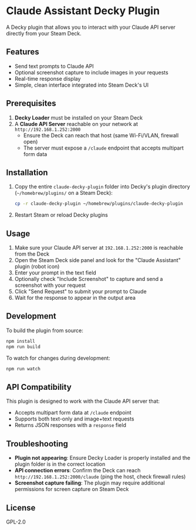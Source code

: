 # Claude Assistant Decky Plugin

A Decky plugin that allows you to interact with your Claude API server directly from your Steam Deck.

## Features

- Send text prompts to Claude API
- Optional screenshot capture to include images in your requests
- Real-time response display
- Simple, clean interface integrated into Steam Deck's UI

## Prerequisites

1. **Decky Loader** must be installed on your Steam Deck
2. A **Claude API Server** reachable on your network at `http://192.168.1.252:2000`
   - Ensure the Deck can reach that host (same Wi-Fi/VLAN, firewall open)
   - The server must expose a `/claude` endpoint that accepts multipart form data

## Installation

1. Copy the entire `claude-decky-plugin` folder into Decky's plugin directory (`~/homebrew/plugins/` on a Steam Deck):
   ```bash
   cp -r claude-decky-plugin ~/homebrew/plugins/claude-decky-plugin
   ```

2. Restart Steam or reload Decky plugins

## Usage

1. Make sure your Claude API server at `192.168.1.252:2000` is reachable from the Deck
2. Open the Steam Deck side panel and look for the "Claude Assistant" plugin (robot icon)
3. Enter your prompt in the text field
4. Optionally check "Include Screenshot" to capture and send a screenshot with your request
5. Click "Send Request" to submit your prompt to Claude
6. Wait for the response to appear in the output area

## Development

To build the plugin from source:

```bash
npm install
npm run build
```

To watch for changes during development:

```bash
npm run watch
```

## API Compatibility

This plugin is designed to work with the Claude API server that:
- Accepts multipart form data at `/claude` endpoint
- Supports both text-only and image+text requests
- Returns JSON responses with a `response` field

## Troubleshooting

- **Plugin not appearing**: Ensure Decky Loader is properly installed and the plugin folder is in the correct location
- **API connection errors**: Confirm the Deck can reach `http://192.168.1.252:2000/claude` (ping the host, check firewall rules)
- **Screenshot capture failing**: The plugin may require additional permissions for screen capture on Steam Deck

## License

GPL-2.0
